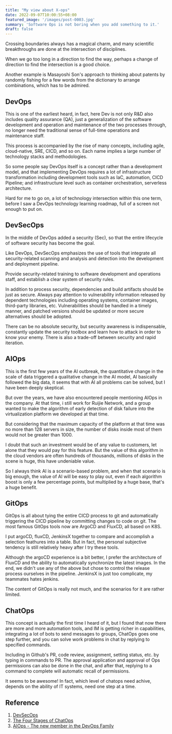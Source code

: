 ```yaml
---
title: "My view about X-ops"
date: 2022-09-07T10:00:55+08:00
featured_image: '/images/post-0003.jpg'
summary: 'Software Ops is not boring when you add something to it.'
draft: false
---
```


Crossing boundaries always has a magical charm, and many scientific breakthroughs are done at the intersection of disciplines.

When we go too long in a direction to find the way, perhaps a change of direction to find the intersection is a good choice.

Another example is Masayoshi Son's approach to thinking about patents by randomly fishing for a few words from the dictionary to arrange combinations, which has to be admired.

## DevOps

This is one of the earliest heard, in fact, here Dev is not only R&D also includes quality assurance (QA), just a generalization of the software development and operation and maintenance of the two processes through, no longer need the traditional sense of full-time operations and maintenance staff.

This process is accompanied by the rise of many concepts, including agile, cloud-native, SRE, CICD, and so on. Each name implies a large number of technology stacks and methodologies.

So some people say DevOps itself is a concept rather than a development model, and that implementing DevOps requires a lot of infrastructure transformation including development tools such as IaC, automation, CICD Pipeline; and infrastructure level such as container orchestration, serverless architecture.

Hard for me to go on, a lot of technology intersection within this one term, before I saw a DevOps technology learning roadmap, full of a screen not enough to put on.

## DevSecOps

In the middle of DevOps added a security (Sec), so that the entire lifecycle of software security has become the goal.

Like DevOps, DevSecOps emphasizes the use of tools that integrate all security-related scanning and analysis and detection into the development and deployment pipeline.

Provide security-related training to software development and operations staff, and establish a clear system of security rules.

In addition to process security, dependencies and build artifacts should be just as secure. Always pay attention to vulnerability information released by dependent technologies including operating systems, container images, third-party libraries, etc. Vulnerabilities should be handled in a timely manner, and patched versions should be updated or more secure alternatives should be adopted.

There can be no absolute security, but security awareness is indispensable, constantly update the security toolbox and learn how to attack in order to know your enemy. There is also a trade-off between security and rapid iteration.

## AIOps

This is the first few years of the AI outbreak, the quantitative change in the scale of data triggered a qualitative change in the AI model, AI basically followed the big data, it seems that with AI all problems can be solved, but I have been deeply skeptical.

But over the years, we have also encountered people mentioning AIOps in the company. At that time, i still work for Ruijie Network, and a group wanted to make the algorithm of early detection of disk failure into the virtualization platform we developed at that time.

But considering that the maximum capacity of the platform at that time was no more than 128 servers in size, the number of disks inside most of them would not be greater than 1000.

I doubt that such an investment would be of any value to customers, let alone that they would pay for this feature. But the value of this algorithm in the cloud vendors are often hundreds of thousands, millions of disks in the scene is huge, this have undeniable value.

So I always think AI is a scenario-based problem, and when that scenario is big enough, the value of AI will be easy to play out, even if each algorithm boost is only a few percentage points, but multiplied by a huge base, that's a huge benefit.

## GitOps

GitOps is all about tying the entire CICD process to git and automatically triggering the CICD pipeline by committing changes to code on git. The most famous GitOps tools now are ArgoCD and FluxCD, all based on K8S.

I put argoCD, fluxCD, JenkinsX together to compare and accomplish a selection feathures into a table. But in fact, the personal subjective tendency is still relatively heavy after I try these tools.

Although the argoCD experience is a bit better, I prefer the architecture of FluxCD and the ability to automatically synchronize the latest images. In the end, we didn't use any of the above but chose to control the release process ourselves in the pipeline. JenkinsX is just too complicate, my teammates hates jenkins.

The content of GitOps is really not much, and the scenarios for it are rather limited.

## ChatOps

This concept is actually the first time I heard of it, but I found that now there are more and more automation tools, and IM is getting richer in capabilities, integrating a lot of bots to send messages to groups, ChatOps goes one step further, and you can solve work problems in chat by replying to specified commands.

Including in Github's PR, code review, assignment, setting status, etc. by typing in commands to PR. The approval application and approval of Ops permissions can also be done in the chat, and after that, replying to a command to complete will automatic recall of permissions.

It seems to be awesome! In fact, which level of chatops need achive, depends on the ability of IT systems, need one step at a time.

## Reference

1. [DevSecOps](https://medium.com/digital-transformation-and-platform-engineering/devsecops-automation-and-continuous-security-b2c7d0c883c9)
2. [The Four Stages of ChatOps](https://medium.com/get-put-post/the-four-stages-of-chatops-79cc60fc38a)
3. [AIOps - The new member in the DevOps Family](https://medium.com/faun/aiops-the-new-member-in-the-devops-family-d76bab14c98e)
